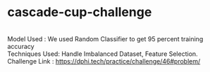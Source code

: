 # cascade-cup-challenge

</br>Model Used : We used Random Classifier to get 95 percent training accuracy
</br>Techniques Used: Handle Imbalanced Dataset, Feature Selection. 
</br>Challenge Link : https://dphi.tech/practice/challenge/46#problem/

